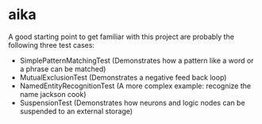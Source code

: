 # aika


A good starting point to get familiar with this project are probably the following three test cases:
- SimplePatternMatchingTest (Demonstrates how a pattern like a word or a phrase can be matched)
- MutualExclusionTest (Demonstrates a negative feed back loop)
- NamedEntityRecognitionTest (A more complex example: recognize the name jackson cook)
- SuspensionTest (Demonstrates how neurons and logic nodes can be suspended to an external storage)